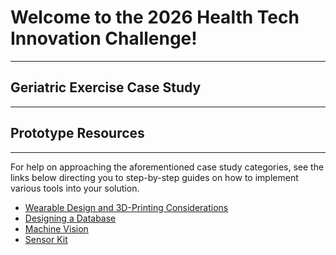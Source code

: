 # Welcome to the 2026 Health Tech Innovation Challenge!
---
## Geriatric Exercise Case Study
---


## Prototype Resources
---
For help on approaching the aforementioned case study categories, see the links below directing you to step-by-step guides on how to implement various tools into your solution.
- [Wearable Design and 3D-Printing Considerations](https://github.com/IdeasClinicUWaterloo/W26_HealthTech_Innovation_Challenge_Guides/blob/main/3D_Printed_Wearable/GUIDE.md)
- [Designing a Database](https://github.com/IdeasClinicUWaterloo/W26_HealthTech_Innovation_Challenge_Guides/blob/main/Database/GUIDE.md)
- [Machine Vision](https://github.com/IdeasClinicUWaterloo/W26_HealthTech_Innovation_Challenge_Guides/blob/main/Machine_Vision/GUIDE.md)
- [Sensor Kit](https://github.com/IdeasClinicUWaterloo/W26_HealthTech_Innovation_Challenge_Guides/blob/main/Sensor/GUIDE.md)
